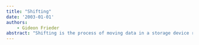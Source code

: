 ```yaml
---
title: "Shifting"
date: '2003-01-01'
authors: 
    - Gideon Frieder
abstract: "Shifting is the process of moving data in a storage device relative to the boundaries of the device (as opposed to moving it in and out of the device). The device in which the shift is performed is called a shift register. In order to discuss the various modes of the shift operation, we assume that the register in which the shift is to be performed is n bits wide, and number the bits from left to right, 1...n."
---
```


